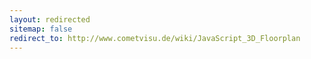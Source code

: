 ```yaml
---
layout: redirected
sitemap: false
redirect_to: http://www.cometvisu.de/wiki/JavaScript_3D_Floorplan
---
```


